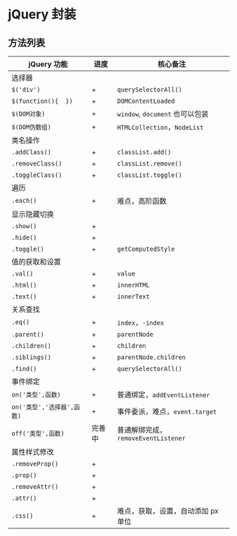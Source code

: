 # jQuery 封装

## 方法列表

| jQuery 功能                | 进度   | 核心备注                            |
| -------------------------- | ------ | ----------------------------------- |
| 选择器                     |        |                                     |
| `$('div')`                 | +      | `querySelectorAll()`                |
| `$(function(){  })`        | +      | `DOMContentLoaded`                  |
| `$(DOM对象)`               | +      | `window`, `document` 也可以包装     |
| `$(DOM伪数组)`             | +      | `HTMLCollection`，`NodeList`        |
| 类名操作                   |        |                                     |
| `.addClass()`              | +      | `classList.add()`                   |
| `.removeClass()`           | +      | `classList.remove()`                |
| `.toggleClass()`           | +      | `classList.toggle()`                |
| 遍历                       |        |                                     |
| `.each()`                  | +      | 难点，高阶函数                      |
| 显示隐藏切换               |        |                                     |
| `.show()`                  | +      |                                     |
| `.hide()`                  | +      |                                     |
| `.toggle()`                | +      | `getComputedStyle`                  |
| 值的获取和设置             |        |                                     |
| `.val()`                   | +      | `value`                             |
| `.html()`                  | +      | `innerHTML`                         |
| `.text()`                  | +      | `innerText`                         |
| 关系查找                   |        |                                     |
| `.eq()`                    | +      | `index`，`-index`                   |
| `.parent()`                | +      | `parentNode`                        |
| `.children()`              | +      | `children`                          |
| `.siblings()`              | +      | `parentNode.children`               |
| `.find()`                  | +      | `querySelectorAll()`                |
| 事件绑定                   |        |                                     |
| `on('类型',函数)`          | +      | 普通绑定，`addEventListener`        |
| `on('类型','选择器',函数)` | +      | 事件委派，难点，`event.target`      |
| `off('类型',函数)`         | 完善中 | 普通解绑完成，`removeEventListener` |
| 属性样式修改               |        |                                     |
| `.removeProp()`            | +      |                                     |
| `.prop()`                  | +      |                                     |
| `.removeAttr()`            | +      |                                     |
| `.attr()`                  | +      |                                     |
| `.css()`                   | +      | 难点，获取，设置，自动添加 px 单位     |



